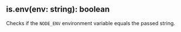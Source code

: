 ## is.env(env: string): boolean

Checks if the `NODE_ENV` environment variable equals
the passed string.
